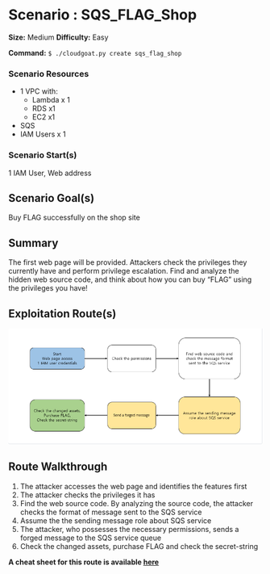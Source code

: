 
# Scenario : SQS_FLAG_Shop

**Size:** Medium
**Difficulty:** Easy

**Command:** `$ ./cloudgoat.py create sqs_flag_shop`

### Scenario Resources

- 1 VPC with:
    - Lambda  x 1
    - RDS x1
    - EC2 x1
- SQS
- IAM Users x 1

### Scenario Start(s)

1 IAM User, Web address

## Scenario Goal(s)

Buy FLAG successfully on the shop site

## Summary

The first web page will be provided. Attackers check the privileges they currently have and perform privilege escalation. Find and analyze the hidden web source code, and think about how you can buy “FLAG” using the privileges you have!

## Exploitation Route(s)

![Scenario Route(s)](assets/route.png)

## Route Walkthrough

1. The attacker accesses the web page and identifies the features first
2. The attacker checks the privileges it has
3. Find the web source code. By analyzing the source code, the attacker checks the format of message sent to the SQS service
4. Assume the the sending message role about SQS service
5. The attacker, who possesses the necessary permissions, sends a forged message to the SQS service queue
6. Check the changed assets, purchase FLAG and check the secret-string

**A cheat sheet for this route is available [here](cheat_sheet.md)**
